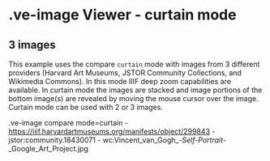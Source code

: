 # .ve-image Viewer - curtain mode

## 3 images

This example uses the compare `curtain` mode with images from 3 different providers (Harvard Art Museums, JSTOR Community Collections, and Wikimedia Commons).  In this mode IIIF deep zoom capabilities are available.  In curtain mode the images are stacked and image portions of the bottom image(s) are revealed by moving the mouse cursor over the image.  Curtain mode can be used with 2 or 3 images.

.ve-image compare mode=curtain
    - https://iiif.harvardartmuseums.org/manifests/object/299843
    - jstor:community.18430071
    - wc:Vincent_van_Gogh_-_Self-Portrait_-_Google_Art_Project.jpg